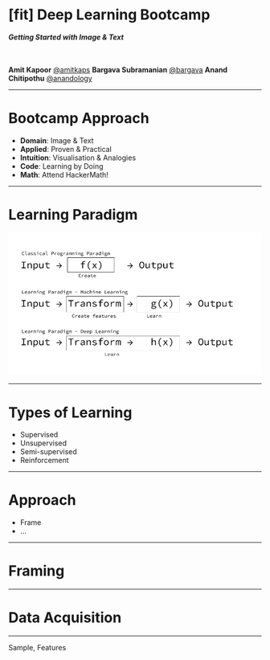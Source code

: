 # [fit] Deep Learning Bootcamp
_**Getting Started with Image & Text**_
<br>
<br>
<br>


**Amit Kapoor** [@amitkaps](http://amitkaps.com)
**Bargava Subramanian** [@bargava](http://bargava.com)
**Anand Chitipothu** [@anandology](http://anandology.com)

---

# Bootcamp Approach

- **Domain**: Image & Text
- **Applied**: Proven & Practical
- **Intuition**: Visualisation & Analogies 
- **Code**: Learning by Doing
- **Math**: Attend HackerMath!

---

# Learning Paradigm

![inline 120%](img/learning_paradigm.png)

---

# Types of Learning

- Supervised 
- Unsupervised
- Semi-supervised
- Reinforcement

---

# Approach

- Frame
- ...

---

# Framing

---

# Data Acquisition


---

Sample, Features
